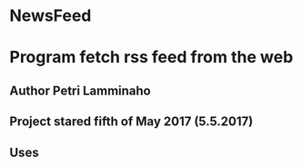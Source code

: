 # NewsFeed
# Program fetch rss feed from the web
## Author Petri Lamminaho
## Project stared fifth of May 2017 (5.5.2017)
## Uses